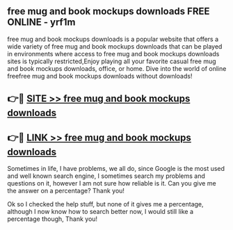 ## free mug and book mockups downloads FREE ONLINE - yrf1m

free mug and book mockups downloads is a popular website that offers a wide variety of free mug and book mockups downloads that can be played in environments where access to free mug and book mockups downloads sites is typically restricted,Enjoy playing all your favorite casual free mug and book mockups downloads, office, or home. Dive into the world of online freefree mug and book mockups downloads without downloads!

## 👉🔴 [SITE >> free mug and book mockups downloads](http://news.freeplayer.one?title=free_mug_and_book_mockups_downloads&ref=FRRE)

## 👉🔴 [LINK >> free mug and book mockups downloads](http://news.freeplayer.one?title=free_mug_and_book_mockups_downloads&ref=FREE)

Sometimes in life, I have problems, we all do, since Google is the most used and well known search engine, I sometimes search my problems and questions on it, however I am not sure how reliable is it. Can you give me the answer on a percentage? Thank you!

Ok so I checked the help stuff, but none of it gives me a percentage, although I now know how to search better now, I would still like a percentage though, Thank you!